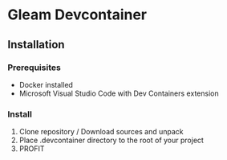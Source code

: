 # Gleam Devcontainer
## Installation
### Prerequisites
- Docker installed
- Microsoft Visual Studio Code with Dev Containers extension

### Install
1) Clone repository / Download sources and unpack
2) Place .devcontainer directory to the root of your project
3) PROFIT
